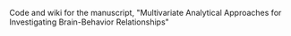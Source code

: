 Code and wiki for the manuscript, "Multivariate Analytical Approaches for Investigating Brain-Behavior Relationships"
